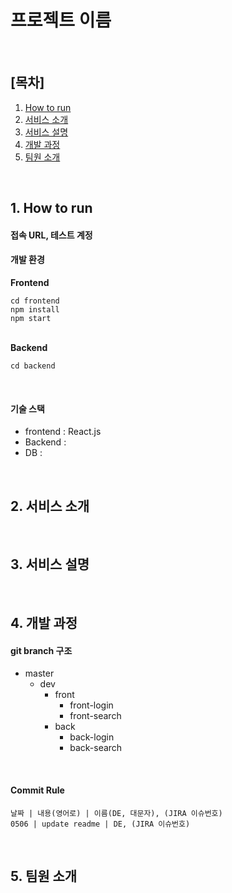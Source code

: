 <h1>프로젝트 이름</h1>

<br/>

<h2>[목차]</h2>

1. [How to run](#How-to-run)
2. [서비스 소개](#서비스-소개)
3. [서비스 설명](#서비스-설명)
4. [개발 과정](#개발-과정)
5. [팀원 소개](#팀원-소개)

<br/>

<h2>1. How to run</h2>

<h4>접속 URL, 테스트 계정</h4>



<h4>개발 환경</h4>

**Frontend**

```
cd frontend
npm install
npm start
```

<br/>**Backend**

```
cd backend
```

<br/>

<h4>기술 스택</h4>

* frontend : React.js
* Backend :
* DB : 

<br/>

<h2>2. 서비스 소개</h2>

<br/>

<h2>3. 서비스 설명</h2>

<br/>

<h2>4. 개발 과정</h2>

<h4>git branch 구조</h4>

* master
  * dev
    * front
      * front-login
      * front-search
    * back
      * back-login
      * back-search

<br/>

<h4>Commit Rule</h4>

```
날짜 | 내용(영어로) | 이름(DE, 대문자), (JIRA 이슈번호)
0506 | update readme | DE, (JIRA 이슈번호)
```

<br/>

<h2>5. 팀원 소개</h2>

<br/>